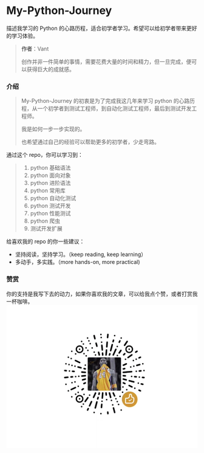 # My-Python-Journey
描述我学习的 Python 的心路历程，适合初学者学习。希望可以给初学者带来更好的学习体验。
> **作者**：Vant
> 
> 创作并非一件简单的事情，需要花费大量的时间和精力，但一旦完成，便可以获得巨大的成就感。
> 

### **介绍**
>My-Python-Journey 的初衷是为了完成我这几年来学习 python 的心路历程，从一个初学者到测试工程师，到自动化测试工程师，最后到测试开发工程师。
> 
>我是如何一步一步实现的。
> 
> 也希望通过自己的经验可以帮助更多的初学者，少走弯路。
> 

通过这个 repo，你可以学习到：
>1. python 基础语法
>2. python 面向对象
>3. python 进阶语法
>4. python 常用库
>5. python 自动化测试
>6. python 测试开发
>7. python 性能测试
>8. python 爬虫
>9. 测试开发扩展

给喜欢我的 repo 的你一些建议：

- 坚持阅读，坚持学习。（keep reading, keep learning）
- 多动手，多实践。（more hands-on, more practical)

### 赞赏
你的支持是我写下去的动力，如果你喜欢我的文章，可以给我点个赞，或者打赏我一杯咖啡。
![赞赏一下](./res/good-code.png)